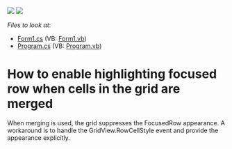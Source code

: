<!-- default badges list -->
[![](https://img.shields.io/badge/Open_in_DevExpress_Support_Center-FF7200?style=flat-square&logo=DevExpress&logoColor=white)](https://supportcenter.devexpress.com/ticket/details/E1235)
[![](https://img.shields.io/badge/📖_How_to_use_DevExpress_Examples-e9f6fc?style=flat-square)](https://docs.devexpress.com/GeneralInformation/403183)
<!-- default badges end -->
<!-- default file list -->
*Files to look at*:

* [Form1.cs](./CS/B133731/Form1.cs) (VB: [Form1.vb](./VB/B133731/Form1.vb))
* [Program.cs](./CS/B133731/Program.cs) (VB: [Program.vb](./VB/B133731/Program.vb))
<!-- default file list end -->
# How to enable highlighting focused row when cells in the grid are merged


<p>When merging is used, the grid suppresses the FocusedRow appearance. A workaround is to handle the GridView.RowCellStyle event and provide the appearance explicitly.</p>

<br/>



